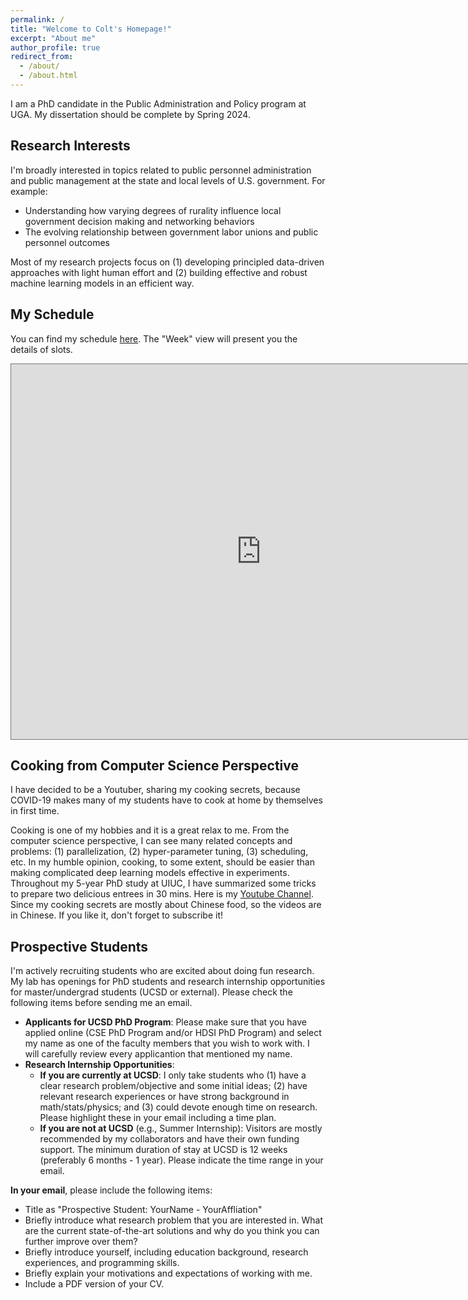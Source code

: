 ```yaml
---
permalink: /
title: "Welcome to Colt's Homepage!"
excerpt: "About me"
author_profile: true
redirect_from: 
  - /about/
  - /about.html
---
```



I am a PhD candidate in the Public Administration and Policy program at UGA. My dissertation should be complete by Spring 2024.

## Research Interests

I'm broadly interested in topics related to public personnel administration and public management at the state and local levels of U.S. government. For example:
- Understanding how varying degrees of rurality influence local government decision making and networking behaviors
- The evolving relationship between government labor unions and public personnel outcomes

Most of my research projects focus on (1) developing principled data-driven approaches with light human effort and (2) building effective and robust machine learning models in an efficient way.



## My Schedule

You can find my schedule [here](https://calendar.google.com/calendar/embed?mode=week&src=5k0ift9l47qhd7l06ugfegc4f0%40group.calendar.google.com&ctz=America%2FLos_Angeles). The "Week" view will present you the details of slots.

<iframe src="https://calendar.google.com/calendar/embed?height=600&amp;wkst=1&amp;bgcolor=%23ffffff&amp;ctz=America%2FLos_Angeles&amp;src=NWswaWZ0OWw0N3FoZDdsMDZ1Z2ZlZ2M0ZjBAZ3JvdXAuY2FsZW5kYXIuZ29vZ2xlLmNvbQ&amp;color=%23D50000&amp;mode=week&amp;showTitle=0&amp;showNav=1&amp;showCalendars=0" style="border:solid 1px #777" width="800" height="600" frameborder="0" scrolling="no"></iframe>

## Cooking from Computer Science Perspective

I have decided to be a Youtuber, sharing my cooking secrets, because COVID-19 makes many of my students have to cook at home by themselves in first time.

Cooking is one of my hobbies and it is a great relax to me. From the computer science perspective, I can see many related concepts and problems: (1) parallelization, (2) hyper-parameter tuning, (3) scheduling, etc. In my humble opinion, cooking, to some extent, should be easier than making complicated deep learning models effective in experiments. Throughout my 5-year PhD study at UIUC, I have summarized some tricks to prepare two delicious entrees in 30 mins. Here is my [Youtube Channel](https://www.youtube.com/channel/UCxPhuvmfd_AeBqGX8XaiZDg). Since my cooking secrets are mostly about Chinese food, so the videos are in Chinese. If you like it, don't forget to subscribe it!


## Prospective Students

I'm actively recruiting students who are excited about doing fun research. My lab has openings for PhD students and research internship opportunities for master/undergrad students (UCSD or external). Please check the following items before sending me an email.

- **Applicants for UCSD PhD Program**: Please make sure that you have applied online (CSE PhD Program and/or HDSI PhD Program) and select my name as one of the faculty members that you wish to work with. I will carefully review every applicantion that mentioned my name.
- **Research Internship Opportunities**:
    * **If you are currently at UCSD**: I only take students who (1) have a clear research problem/objective and some initial ideas; (2) have relevant research experiences or have strong background in math/stats/physics; and (3) could devote enough time on research. Please highlight these in your email including a time plan.
    * **If you are not at UCSD** (e.g., Summer Internship): Visitors are mostly recommended by my collaborators and have their own funding support. The minimum duration of stay at UCSD is 12 weeks (preferably 6 months - 1 year). Please indicate the time range in your email.

**In your email**, please include the following items:
- Title as "Prospective Student: YourName - YourAffliation"
- Briefly introduce what research problem that you are interested in. What are the current state-of-the-art solutions and why do you think you can further improve over them?
- Briefly introduce yourself, including education background, research experiences, and programming skills.
- Briefly explain your motivations and expectations of working with me.
- Include a PDF version of your CV.

